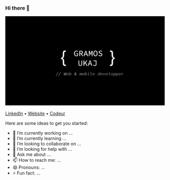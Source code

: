 ### Hi there 👋
![Cover](https://github.com/gramosukaj/gramosukaj/blob/master/img/cover.jpg)

[LinkedIn](linkedin.com/in/gramosukaj "LinkedIn") • [Website](https://www.gramosukaj.fr/) • [Codeur](https://www.codeur.com/-gramos-uk)

Here are some ideas to get you started:

- 🔭 I’m currently working on ...
- 🌱 I’m currently learning ...
- 👯 I’m looking to collaborate on ...
- 🤔 I’m looking for help with ...
- 💬 Ask me about ...
- 📫 How to reach me: ...
- 😄 Pronouns: ...
- ⚡ Fun fact: ...
